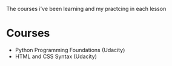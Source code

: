 The courses i've been learning and my practcing in each lesson

# Courses
- Python Programming Foundations (Udacity)
- HTML and CSS Syntax (Udacity)
